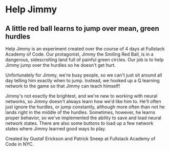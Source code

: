 # Help Jimmy

## A little red ball learns to jump over mean, green hurdles

Help Jimmy is an experiment created over the course of 4 days at Fullstack Academy of Code. Our protagonist, Jimmy the Smiling Red Ball, is in a dangerous, sidescrolling land full of painful green circles. Our job is to help Jimmy jump over the hurdles so he doesn't get hurt.

Unfortunately for Jimmy, we're busy people, so we can't just sit around all day telling him exactly when to jump. Instead, we hooked up a Q learning network to the game so that Jimmy can teach himself!

Jimmy's not exactly the brightest, and we're new to working with neural networks, so Jimmy doesn't always learn how we'd like him to. He'll often just ignore the hurdles, or jump constantly, although more often than not he lands right in the middle of the hurdles. Sometimes, however, he learns proper behavior, so we've implemented the ability to save and load neural network states. There are also some buttons to load up a few network states where Jimmy learned good ways to play.

Created by Gustaf Erickson and Patrick Sneep at Fullstack Academy of Code in NYC.
